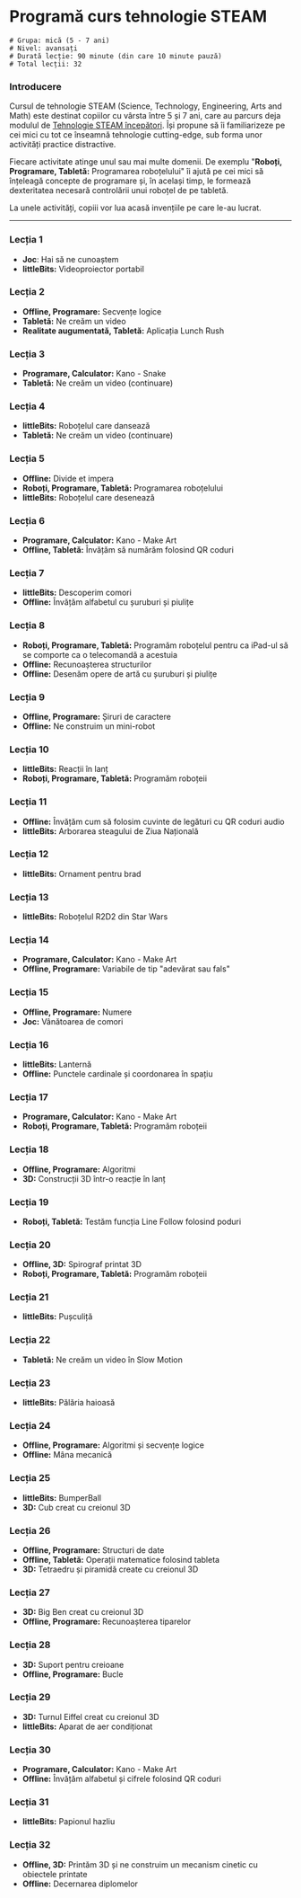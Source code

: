 # Programă curs tehnologie STEAM

    # Grupa: mică (5 - 7 ani)
    # Nivel: avansați
    # Durată lecție: 90 minute (din care 10 minute pauză)
    # Total lecții: 32

### Introducere

Cursul de tehnologie STEAM (Science, Technology, Engineering, Arts and Math) este destinat copiilor cu vârsta între 5 și 7 ani, care au parcurs deja modulul de [Tehnologie STEAM începători](https://github.com/SmallAcademy/curs-tehnologie-STEAM/blob/master/grupa-mica/incepatori/programa.md). Își propune să îi familiarizeze pe cei mici cu tot ce înseamnă tehnologie cutting-edge, sub forma unor activități practice distractive.

Fiecare activitate atinge unul sau mai multe domenii. De exemplu "**Roboți, Programare, Tabletă:** Programarea roboțelului" îi ajută pe cei mici să înțeleagă concepte de programare și, în același timp, le formează dexteritatea necesară controlării unui roboțel de pe tabletă.

La unele activități, copiii vor lua acasă invențiile pe care le-au lucrat.

---

### Lecția 1
- **Joc**: Hai să ne cunoaștem
- **littleBits:** Videoproiector portabil

### Lecția 2
- **Offline, Programare:** Secvențe logice
- **Tabletă:** Ne creăm un video
- **Realitate augumentată, Tabletă:** Aplicația Lunch Rush

### Lecția 3
- **Programare, Calculator:** Kano - Snake
- **Tabletă:** Ne creăm un video (continuare)

### Lecția 4
- **littleBits:** Roboțelul care dansează
- **Tabletă:** Ne creăm un video (continuare)

### Lecția 5
- **Offline:** Divide et impera
- **Roboți, Programare, Tabletă:** Programarea roboțelului
- **littleBits:** Roboțelul care desenează

### Lecția 6
- **Programare, Calculator:** Kano - Make Art
- **Offline, Tabletă:** Învățăm să numărăm folosind QR coduri

### Lecția 7
- **littleBits:** Descoperim comori
- **Offline:** Învățăm alfabetul cu șuruburi și piulițe

### Lecția 8
- **Roboți, Programare, Tabletă:** Programăm roboțelul pentru ca iPad-ul să se comporte ca o telecomandă a acestuia
- **Offline:** Recunoașterea structurilor
- **Offline:** Desenăm opere de artă cu șuruburi și piulițe

### Lecția 9
- **Offline, Programare:** Șiruri de caractere
- **Offline:** Ne construim un mini-robot

### Lecția 10
- **littleBits:** Reacții în lanț
- **Roboți, Programare, Tabletă:** Programăm roboțeii

### Lecția 11
- **Offline:** Învățăm cum să folosim cuvinte de legături cu QR coduri audio
- **littleBits:** Arborarea steagului de Ziua Națională

### Lecția 12
- **littleBits:** Ornament pentru brad

### Lecția 13
- **littleBits:** Roboțelul R2D2 din Star Wars

### Lecția 14
- **Programare, Calculator:** Kano - Make Art
- **Offline, Programare:** Variabile de tip "adevărat sau fals"

### Lecția 15
- **Offline, Programare:** Numere
- **Joc:** Vânătoarea de comori

### Lecția 16
- **littleBits:** Lanternă
- **Offline:** Punctele cardinale și coordonarea în spațiu

### Lecția 17
- **Programare, Calculator:** Kano - Make Art
- **Roboți, Programare, Tabletă:** Programăm roboțeii

### Lecția 18
- **Offline, Programare:** Algoritmi
- **3D:** Construcții 3D într-o reacție în lanț

### Lecția 19
- **Roboți, Tabletă:** Testăm funcția Line Follow folosind poduri

### Lecția 20
- **Offline, 3D:** Spirograf printat 3D
- **Roboți, Programare, Tabletă:** Programăm roboțeii

### Lecția 21
- **littleBits:** Pușculiță

### Lecția 22
- **Tabletă:** Ne creăm un video în Slow Motion

### Lecția 23
- **littleBits:** Pălăria haioasă

### Lecția 24
- **Offline, Programare:** Algoritmi și secvențe logice
- **Offline:** Mâna mecanică

### Lecția 25
- **littleBits:** BumperBall
- **3D:** Cub creat cu creionul 3D

### Lecția 26
- **Offline, Programare:** Structuri de date
- **Offline, Tabletă:** Operații matematice folosind tableta
- **3D:** Tetraedru și piramidă create cu creionul 3D

### Lecția 27
- **3D:** Big Ben creat cu creionul 3D
- **Offline, Programare:** Recunoașterea tiparelor

### Lecția 28
- **3D:** Suport pentru creioane
- **Offline, Programare:** Bucle

### Lecția 29
- **3D:** Turnul Eiffel creat cu creionul 3D
- **littleBits:** Aparat de aer condiționat

### Lecția 30
- **Programare, Calculator:** Kano - Make Art
- **Offline:** Învățăm alfabetul și cifrele folosind QR coduri

### Lecția 31
- **littleBits:** Papionul hazliu

### Lecția 32
- **Offline, 3D:** Printăm 3D și ne construim un mecanism cinetic cu obiectele printate
- **Offline:** Decernarea diplomelor
